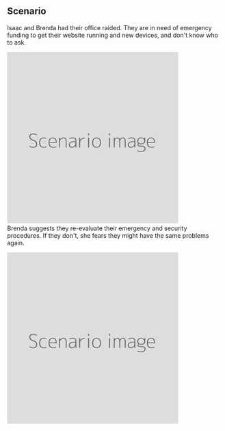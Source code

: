 ## Scenario
Isaac and Brenda had their office raided. They are in need of emergency funding to get their website running and new devices, and don't know who to ask.

![](scenario.png)
<br>
Brenda suggests they re-evaluate their emergency and security procedures. If they don't, she fears they might have the same problems again.

![](scenario.png)
